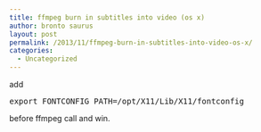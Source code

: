 ```yaml
---
title: ffmpeg burn in subtitles into video (os x)
author: bronto saurus
layout: post
permalink: /2013/11/ffmpeg-burn-in-subtitles-into-video-os-x/
categories:
  - Uncategorized
---
```

add

<pre>export FONTCONFIG_PATH=/opt/X11/Lib/X11/fontconfig</pre>

before ffmpeg call and win.